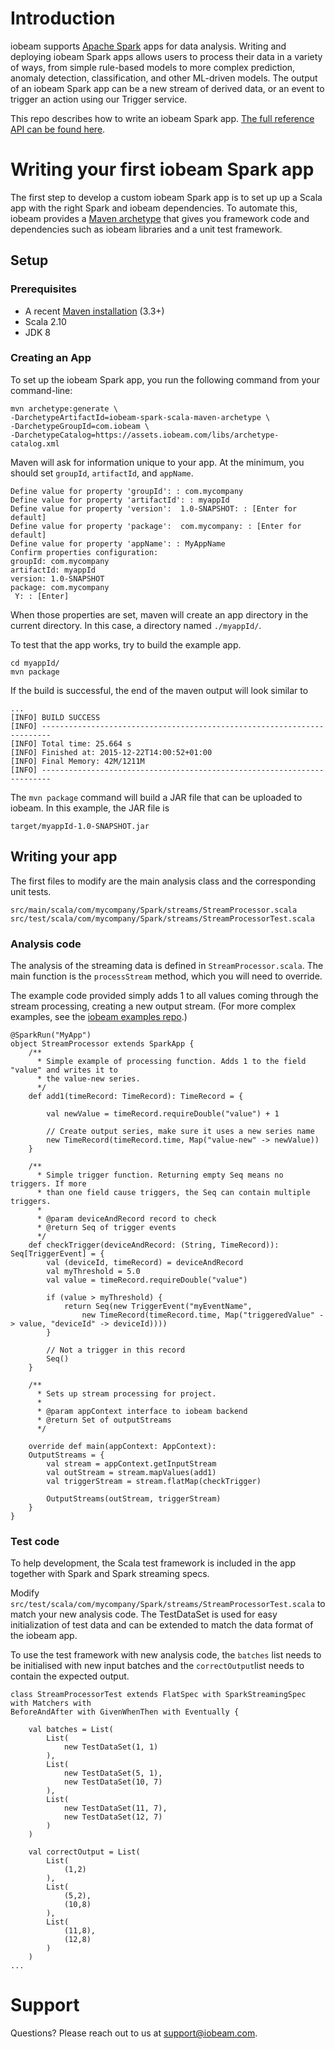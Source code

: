 # Introduction
iobeam supports [Apache Spark](http://spark.apache.org/) apps
for data analysis. Writing and deploying iobeam Spark apps allows users to
process their data in a variety of ways, from simple rule-based models to more
complex prediction, anomaly detection, classification, and other ML-driven
models. The output of an iobeam Spark app can be a new stream of derived data,
or an event to trigger an action using our Trigger service.

This repo describes how to write an iobeam Spark app. [The full reference API
can be found
here](http://assets.iobeam.com/libs/spark/scala/index.html#com.iobeam.spark.streams.package).

# Writing your first iobeam Spark app
The first step to develop a custom iobeam
Spark app is to set up up a Scala app with the right Spark and iobeam
dependencies. To automate this, iobeam provides a [Maven
archetype](https://maven.apache.org/guides/introduction/introduction-to-archetypes.html)
that gives you framework code and dependencies such as iobeam libraries and a
unit test framework.

## Setup

### Prerequisites
* A recent [Maven installation](https://maven.apache.org/download.cgi#Installation) (3.3+)
* Scala 2.10
* JDK 8 

### Creating an App

To set up the iobeam Spark app, you run the following command from your command-line:

```
mvn archetype:generate \
-DarchetypeArtifactId=iobeam-spark-scala-maven-archetype \
-DarchetypeGroupId=com.iobeam \
-DarchetypeCatalog=https://assets.iobeam.com/libs/archetype-catalog.xml
```
Maven will ask for information unique to your app. At the minimum, you should set `groupId`,
`artifactId`, and `appName`.

```
Define value for property 'groupId': : com.mycompany
Define value for property 'artifactId': : myappId
Define value for property 'version':  1.0-SNAPSHOT: : [Enter for default] 
Define value for property 'package':  com.mycompany: : [Enter for default] 
Define value for property 'appName': : MyAppName
Confirm properties configuration:
groupId: com.mycompany
artifactId: myappId
version: 1.0-SNAPSHOT
package: com.mycompany
 Y: : [Enter]
```

When those properties are set, maven will create an app directory in the current directory. In this case, a directory named `./myappId/`. 

To test that the app works, try to build the example app.

```
cd myappId/
mvn package

```

If the build is successful, the end of the maven output will look similar to 
```
...
[INFO] BUILD SUCCESS
[INFO] ------------------------------------------------------------------------
[INFO] Total time: 25.664 s
[INFO] Finished at: 2015-12-22T14:00:52+01:00
[INFO] Final Memory: 42M/1211M
[INFO] ------------------------------------------------------------------------

```
The ```mvn package``` command will build a JAR file that can be uploaded to iobeam. In this example, the JAR file is 

```
target/myappId-1.0-SNAPSHOT.jar
```

## Writing your app
The first files to modify are the main analysis class and the corresponding unit tests.
```
src/main/scala/com/mycompany/Spark/streams/StreamProcessor.scala
src/test/scala/com/mycompany/Spark/streams/StreamProcessorTest.scala
```

### Analysis code
The analysis of the streaming data is defined in ```StreamProcessor.scala```. The main
function is the `processStream` method, which you will need to override. 

The example code provided simply adds 1 to all values coming through the stream processing,
creating a new output stream. (For more complex examples, see the [iobeam examples repo](https://github.com/iobeam/iobeam-spark-scala-examples).)

```
@SparkRun("MyApp")
object StreamProcessor extends SparkApp {
    /**
      * Simple example of processing function. Adds 1 to the field "value" and writes it to
      * the value-new series.
      */
    def add1(timeRecord: TimeRecord): TimeRecord = {

        val newValue = timeRecord.requireDouble("value") + 1

        // Create output series, make sure it uses a new series name
        new TimeRecord(timeRecord.time, Map("value-new" -> newValue))
    }

    /**
      * Simple trigger function. Returning empty Seq means no triggers. If more
      * than one field cause triggers, the Seq can contain multiple triggers.
      *
      * @param deviceAndRecord record to check
      * @return Seq of trigger events
      */
    def checkTrigger(deviceAndRecord: (String, TimeRecord)): Seq[TriggerEvent] = {
        val (deviceId, timeRecord) = deviceAndRecord
        val myThreshold = 5.0
        val value = timeRecord.requireDouble("value")

        if (value > myThreshold) {
            return Seq(new TriggerEvent("myEventName",
                new TimeRecord(timeRecord.time, Map("triggeredValue" -> value, "deviceId" -> deviceId))))
        }

        // Not a trigger in this record
        Seq()
    }

    /**
      * Sets up stream processing for project.
      *
      * @param appContext interface to iobeam backend
      * @return Set of outputStreams
      */

    override def main(appContext: AppContext):
    OutputStreams = {
        val stream = appContext.getInputStream
        val outStream = stream.mapValues(add1)
        val triggerStream = stream.flatMap(checkTrigger)

        OutputStreams(outStream, triggerStream)
    }
}

```

### Test code
To help development, the Scala test framework is included in the
app together with Spark and Spark streaming specs.

Modify
```src/test/scala/com/mycompany/Spark/streams/StreamProcessorTest.scala``` to
match your new analysis code. The TestDataSet is used for easy initialization
of test data and can be extended to match the data format of the iobeam app.

To use the test framework with new analysis code, the ```batches``` list needs
to be initialised with new input batches and the ```correctOutput```list needs
to contain the expected output.

```
class StreamProcessorTest extends FlatSpec with SparkStreamingSpec with Matchers with
BeforeAndAfter with GivenWhenThen with Eventually {

    val batches = List(
        List(
            new TestDataSet(1, 1)
        ),
        List(
            new TestDataSet(5, 1),
            new TestDataSet(10, 7)
        ),
        List(
            new TestDataSet(11, 7),
            new TestDataSet(12, 7)
        )
    )

    val correctOutput = List(
        List(
            (1,2)
        ),
        List(
            (5,2),
            (10,8)
        ),
        List(
            (11,8),
            (12,8)
        )
    )
...
```

# Support
Questions? Please reach out to us at [support@iobeam.com](mailto:support@iobeam.com).
